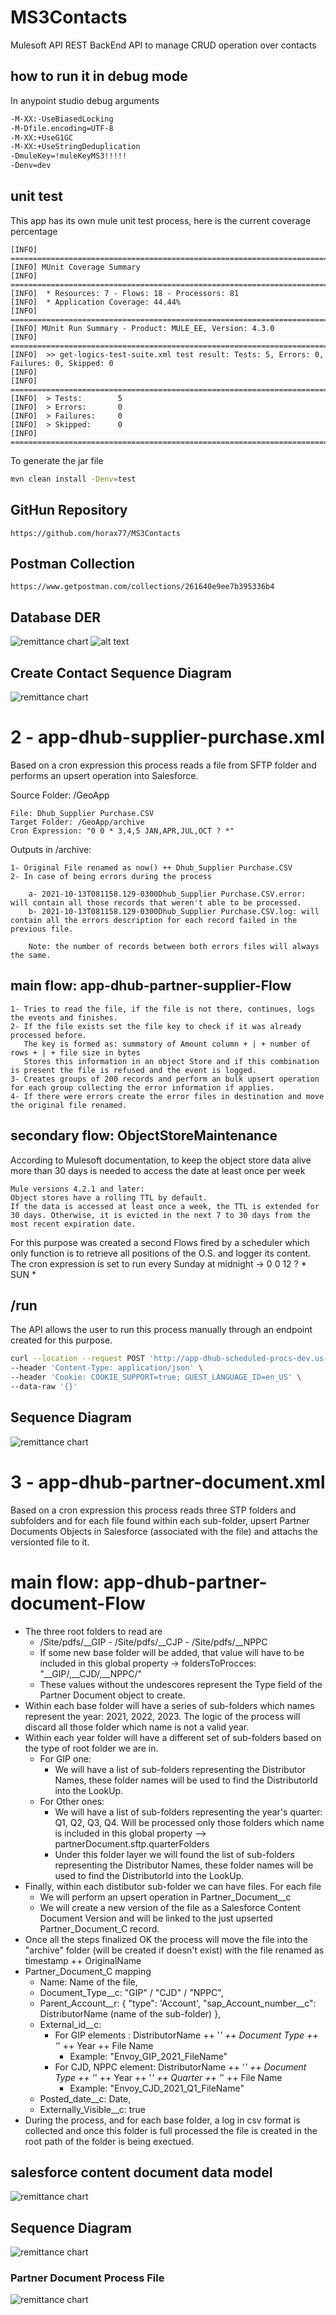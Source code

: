 # MS3Contacts

Mulesoft API REST BackEnd API to manage CRUD operation over contacts 

## how to run it in debug mode

In anypoint studio debug arguments 
```bash
-M-XX:-UseBiasedLocking 
-M-Dfile.encoding=UTF-8 
-M-XX:+UseG1GC 
-M-XX:+UseStringDeduplication 
-DmuleKey=!muleKeyMS3!!!!! 
-Denv=dev
```
## unit test

This app has its own mule unit test process, here is the current coverage percentage

```
[INFO] ===============================================================================
[INFO] MUnit Coverage Summary
[INFO] ===============================================================================
[INFO]  * Resources: 7 - Flows: 18 - Processors: 81
[INFO]  * Application Coverage: 44.44%
[INFO] ====================================================================================
[INFO] MUnit Run Summary - Product: MULE_EE, Version: 4.3.0
[INFO] ====================================================================================
[INFO]  >> get-logics-test-suite.xml test result: Tests: 5, Errors: 0, Failures: 0, Skipped: 0
[INFO]
[INFO] ====================================================================================
[INFO]  > Tests:        5
[INFO]  > Errors:       0
[INFO]  > Failures:     0
[INFO]  > Skipped:      0
[INFO] ====================================================================================
```

To generate the jar file
```bash
mvn clean install -Denv=test
```

## GitHun Repository
```
https://github.com/horax77/MS3Contacts
```
## Postman Collection
```
https://www.getpostman.com/collections/261640e9ee7b395336b4
```
## Database DER
![remittance chart](docs/images/DER_Contacts.png "DER Contact Model")
![alt text](docs/images/DER_Contacts.png)

## Create Contact Sequence Diagram
![remittance chart](docs/images/GetContactList-PostContact.drawio.png "Create Contacts Sequence Diagram")

# 2 - app-dhub-supplier-purchase.xml

Based on a cron expression this process reads a file from SFTP folder and performs an upsert operation into Salesforce.

Source Folder: /GeoApp

```text
File: Dhub_Supplier Purchase.CSV
Target Folder: /GeoApp/archive
Cron Expression: "0 0 * 3,4,5 JAN,APR,JUL,OCT ? *"
```

Outputs in /archive:

```
1- Original File renamed as now() ++ Dhub_Supplier Purchase.CSV
2- In case of being errors during the process

	a- 2021-10-13T081158.129-0300Dhub_Supplier Purchase.CSV.error: will contain all those records that weren't able to be processed.
	b- 2021-10-13T081158.129-0300Dhub_Supplier Purchase.CSV.log: will contain all the errors description for each record failed in the previous file.
	
	Note: the number of records between both errors files will always the same.
```

## main flow: app-dhub-partner-supplier-Flow

```
1- Tries to read the file, if the file is not there, continues, logs the events and finishes.
2- If the file exists set the file key to check if it was already processed before.
   The key is formed as: summatory of Amount column + | + number of rows + | + file size in bytes
   Stores this information in an object Store and if this combination is present the file is refused and the event is logged.
3- Creates groups of 200 records and perform an bulk upsert operation for each group collecting the error information if applies.
4- If there were errors create the error files in destination and move the original file renamed.
```
## secondary flow: ObjectStoreMaintenance

According to Mulesoft documentation, to keep the object store data alive more than 30 days is needed to access the date at least once per week

```
Mule versions 4.2.1 and later:
Object stores have a rolling TTL by default.
If the data is accessed at least once a week, the TTL is extended for 30 days. Otherwise, it is evicted in the next 7 to 30 days from the most recent expiration date.
```
For this purpose was created a second Flows fired by a scheduler which only function is to retrieve all positions of the O.S. and logger its content.
The cron expression is set to run every Sunday at midnight -> 0 0 12 ? * SUN *

## /run

The API allows the user to run this process manually through an endpoint created for this purpose.

```bash
curl --location --request POST 'http://app-dhub-scheduled-procs-dev.us-e1.cloudhub.io//run' \
--header 'Content-Type: application/json' \
--header 'Cookie: COOKIE_SUPPORT=true; GUEST_LANGUAGE_ID=en_US' \
--data-raw '{}'
```
## Sequence Diagram

![remittance chart](./docs/images/app-dhub-scheduled-procs-supplier.png "supplier upsert sequence diagram")



# 3 - app-dhub-partner-document.xml

Based on a cron expression this process reads three STP folders and subfolders and for each file found within each sub-folder, upsert Partner Documents Objects in Salesforce (associated with the file) and attachs the versionted file to it.

# main flow: app-dhub-partner-document-Flow

* The three root folders to read are
  * /Site/pdfs/__GIP - /Site/pdfs/__CJP - /Site/pdfs/__NPPC
  * If some new base folder will be added, that value will have to be included in this global property -> foldersToProcces: "__GIP/,__CJD/,__NPPC/"
  * These values without the undescores represent the Type field of the Partner Document object to create.
* Within each base folder will have a series of sub-folders which names represent the year: 2021, 2022, 2023. The logic of the process will discard all those folder which name is not a valid year.
* Within each year folder will have a different set of sub-folders based on the type of root folder we are in.
  * For GIP one:
    * We will have a list of sub-folders representing the Distributor Names, these folder names will be used to find the DistributorId into the LookUp. 
  * For Other ones:
    * We will have a list of sub-folders representing the year's quarter: Q1, Q2, Q3, Q4. Will be processed only those folders which name is included in this global property --> partnerDocument.sftp.quarterFolders
    * Under this folder layer we will found the list of sub-folders representing the Distributor Names, these folder names will be used to find the DistributorId into the LookUp. 
* Finally, within each distibutor sub-folder we can have files. For each file
  * We will perform an upsert operation in Partner_Document__c 
  * We will create a new version of the file as a Salesforce Content Document Version and will be linked to the just upserted Partner_Document_C record.
* Once all the steps finalized OK the process will move the file into the "archive" folder (will be created if doesn't exist) with the file renamed as timestamp ++ OriginalName
* Partner_Document_C mapping
  * Name: Name of the file,
  * Document_Type__c: "GIP" / "CJD" / "NPPC", 
  * Parent_Account__r: {
          "type": 'Account',
	  "sap_Account_number__c": DistributorName (name of the sub-folder)
      },
  * External_id__c: 
    * For GIP elements : DistributorName ++ '_' ++ Document Type ++ '_' ++ Year ++ File Name
      * Example: "Envoy_GIP_2021_FileName"
    * For CJD, NPPC element: DistributorName ++ '_' ++ Document Type ++ '_' ++ Year ++ '_' ++ Quarter ++ '_' ++ File Name
      * Example: "Envoy_CJD_2021_Q1_FileName"  
  * Posted_date__c: Date,
  * Externally_Visible__c: true
* During the process, and for each base folder, a log in csv format is collected and once this folder is full processed the file is created in the root path of the folder is being exectued. 

## salesforce content document data model

![remittance chart](./docs/images/ContentDocumentDataModel.png "content document data model")

## Sequence Diagram

![remittance chart](./docs/images/app-dhub-partner-document.png "partner document sequence diagram")

### Partner Document Process File

![remittance chart](./docs/images/app-dhub-partner-document-fileProc.png "content document data model")


  
